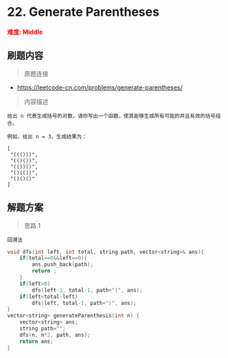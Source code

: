 # 22. Generate Parentheses

 **<font color=red>难度: Middle</font>**

 ## 刷题内容

 > 原题连接

* https://leetcode-cn.com/problems/generate-parentheses/
  
 > 内容描述
 
 ```
给出 n 代表生成括号的对数，请你写出一个函数，使其能够生成所有可能的并且有效的括号组合。

例如，给出 n = 3，生成结果为：

[
  "((()))",
  "(()())",
  "(())()",
  "()(())",
  "()()()"
]
 ```

## 解题方案
> 思路 1
```
回溯法
```

```cpp
void dfs(int left, int total, string path, vector<string>& ans){
    if(total==0&&left==0){
        ans.push_back(path);
        return ;
    }
    if(left>0)
        dfs(left-1, total-1, path+"(", ans);
    if(left<total-left)
        dfs(left, total-1, path+")", ans);
}
vector<string> generateParenthesis(int n) {
    vector<string> ans;
    string path="";
    dfs(n, n*2, path, ans);
    return ans;
}
```